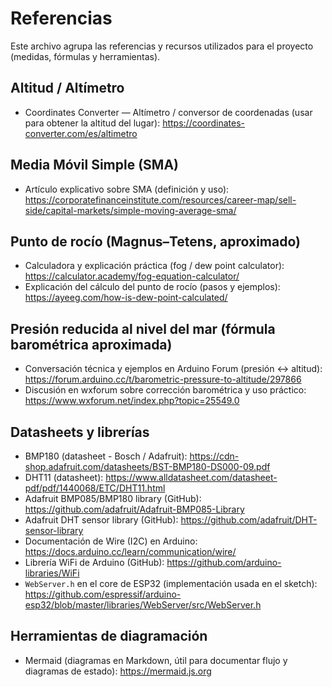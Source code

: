 # Referencias

Este archivo agrupa las referencias y recursos utilizados para el proyecto (medidas, fórmulas y herramientas).

## Altitud / Altímetro

- Coordinates Converter — Altímetro / conversor de coordenadas (usar para obtener la altitud del lugar):
	https://coordinates-converter.com/es/altimetro

## Media Móvil Simple (SMA)

- Artículo explicativo sobre SMA (definición y uso):
	https://corporatefinanceinstitute.com/resources/career-map/sell-side/capital-markets/simple-moving-average-sma/

## Punto de rocío (Magnus–Tetens, aproximado)

- Calculadora y explicación práctica (fog / dew point calculator):
	https://calculator.academy/fog-equation-calculator/
- Explicación del cálculo del punto de rocío (pasos y ejemplos):
	https://ayeeg.com/how-is-dew-point-calculated/

## Presión reducida al nivel del mar (fórmula barométrica aproximada)

- Conversación técnica y ejemplos en Arduino Forum (presión <-> altitud):
	https://forum.arduino.cc/t/barometric-pressure-to-altitude/297866
- Discusión en wxforum sobre corrección barométrica y uso práctico:
	https://www.wxforum.net/index.php?topic=25549.0

## Datasheets y librerías

- BMP180 (datasheet - Bosch / Adafruit):
	https://cdn-shop.adafruit.com/datasheets/BST-BMP180-DS000-09.pdf
- DHT11 (datasheet):
	https://www.alldatasheet.com/datasheet-pdf/pdf/1440068/ETC/DHT11.html
- Adafruit BMP085/BMP180 library (GitHub):
	https://github.com/adafruit/Adafruit-BMP085-Library
- Adafruit DHT sensor library (GitHub):
	https://github.com/adafruit/DHT-sensor-library
- Documentación de Wire (I2C) en Arduino:
	https://docs.arduino.cc/learn/communication/wire/
- Librería WiFi de Arduino (GitHub):
	https://github.com/arduino-libraries/WiFi
- `WebServer.h` en el core de ESP32 (implementación usada en el sketch):
	https://github.com/espressif/arduino-esp32/blob/master/libraries/WebServer/src/WebServer.h

## Herramientas de diagramación

- Mermaid (diagramas en Markdown, útil para documentar flujo y diagramas de estado):
	https://mermaid.js.org